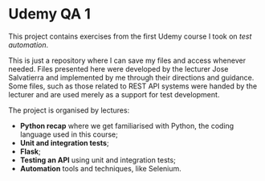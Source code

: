 # Udemy QA 1

This project contains exercises from the first Udemy course I took on *test automation*.

This is just a repository where I can save my files and access whenever needed. Files presented here were developed by the lecturer Jose Salvatierra and implemented by me through their directions and guidance. Some files, such as those related to REST API systems were handed by the lecturer and are used merely as a support for test development.

The project is organised by lectures:
- **Python recap** where we get familiarised with Python, the coding language used in this course;
- **Unit and integration tests**;
- **Flask**;
- **Testing an API** using unit and integration tests;
- **Automation** tools and techniques, like Selenium.

